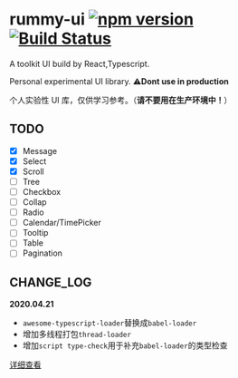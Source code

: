 # rummy-ui [![npm version](https://badge.fury.io/js/rummy-ui.svg)](https://badge.fury.io/js/rummy-ui) [![Build Status](https://travis-ci.com/linxiaodi/rummy-ui.svg?branch=master)](https://travis-ci.com/linxiaodi/rummy-ui)

A toolkit UI build by React,Typescript.

Personal experimental UI library. ⚠️**Dont use in production**

个人实验性 UI 库，仅供学习参考。（**请不要用在生产环境中！**）

## TODO

- [x] Message
- [x] Select
- [x] Scroll
- [ ] Tree
- [ ] Checkbox
- [ ] Collap
- [ ] Radio
- [ ] Calendar/TimePicker
- [ ] Tooltip
- [ ] Table
- [ ] Pagination

## CHANGE_LOG

**2020.04.21**

- `awesome-typescript-loader`替换成`babel-loader`
- 增加多线程打包`thread-loader`
- 增加`script type-check`用于补充`babel-loader`的类型检查

[详细查看](https://juejin.im/post/5e2690dce51d454d310fb4ef)
